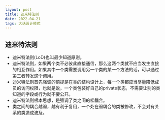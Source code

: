 ```yaml
---
layout: post
title: 迪米特法则
date: 2022-04-21
tags: 大话设计模式
---
```


## 迪米特法则
- 迪米特法则(LoD)也叫最少知道原则。
- 迪米特法则，如果两个类不必彼此直接通信，那么这两个类就不应当发生直接的相互作用。如果其中一个类需要调用另一个类的某一个方法的话，可以通过第三者转发这个调用。
- 迪米特法则首先强调的前提是在类的结构设计上，每一个类都应当尽量降低成员的访问权限，也就是说，一个类包装好自己的private状态，不需要让别的类知道的字段或行为就不要公开。
- 迪米特法则根本思想，是强调了类之间的松耦合。
- 类之间的耦合越弱，越有利于复用，一个处在弱耦合的类被修改，不会对有关系的类造成波及。